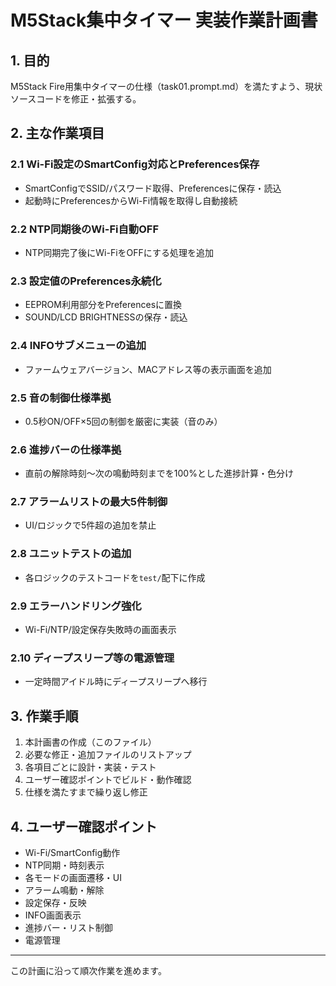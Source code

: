 # M5Stack集中タイマー 実装作業計画書

## 1. 目的
M5Stack Fire用集中タイマーの仕様（task01.prompt.md）を満たすよう、現状ソースコードを修正・拡張する。

## 2. 主な作業項目

### 2.1 Wi-Fi設定のSmartConfig対応とPreferences保存
- SmartConfigでSSID/パスワード取得、Preferencesに保存・読込
- 起動時にPreferencesからWi-Fi情報を取得し自動接続

### 2.2 NTP同期後のWi-Fi自動OFF
- NTP同期完了後にWi-FiをOFFにする処理を追加

### 2.3 設定値のPreferences永続化
- EEPROM利用部分をPreferencesに置換
- SOUND/LCD BRIGHTNESSの保存・読込

### 2.4 INFOサブメニューの追加
- ファームウェアバージョン、MACアドレス等の表示画面を追加

### 2.5 音の制御仕様準拠
- 0.5秒ON/OFF×5回の制御を厳密に実装（音のみ）

### 2.6 進捗バーの仕様準拠
- 直前の解除時刻～次の鳴動時刻までを100%とした進捗計算・色分け

### 2.7 アラームリストの最大5件制御
- UI/ロジックで5件超の追加を禁止

### 2.8 ユニットテストの追加
- 各ロジックのテストコードを`test/`配下に作成

### 2.9 エラーハンドリング強化
- Wi-Fi/NTP/設定保存失敗時の画面表示

### 2.10 ディープスリープ等の電源管理
- 一定時間アイドル時にディープスリープへ移行

## 3. 作業手順
1. 本計画書の作成（このファイル）
2. 必要な修正・追加ファイルのリストアップ
3. 各項目ごとに設計・実装・テスト
4. ユーザー確認ポイントでビルド・動作確認
5. 仕様を満たすまで繰り返し修正

## 4. ユーザー確認ポイント
- Wi-Fi/SmartConfig動作
- NTP同期・時刻表示
- 各モードの画面遷移・UI
- アラーム鳴動・解除
- 設定保存・反映
- INFO画面表示
- 進捗バー・リスト制御
- 電源管理

---

この計画に沿って順次作業を進めます。
